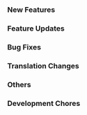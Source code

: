 ### New Features

### Feature Updates

### Bug Fixes

### Translation Changes

### Others

### Development Chores
